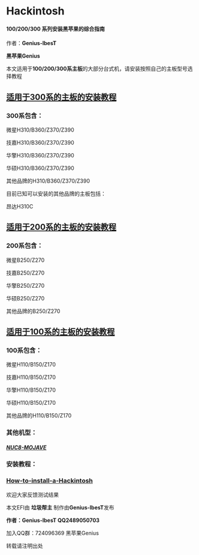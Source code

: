 # Hackintosh

#### 100/200/300 系列安装黑苹果的综合指南

作者：**Genius-lbesT**

**黑苹果Genius**

本文适用于**100/200/300系主板**的大部分台式机，请安装按照自己的主板型号选择教程

## [适用于300系的主板的安装教程](https://github.com/Lubibest/300-series-hackintosh-mojave)

### 300系包含：

微星H310/B360/Z370/Z390 

技嘉H310/B360/Z370/Z390 

华擎H310/B360/Z370/Z390

华硕H310/B360/Z370/Z390

其他品牌的H310/B360/Z370/Z390

目前已知可以安装的其他品牌的主板包括：

昂达H310C

## [适用于200系的主板的安装教程](https://github.com/Lubibest/200-series-hackintosh-mojave)

### 200系包含：

微星B250/Z270

技嘉B250/Z270

华擎B250/Z270

华硕B250/Z270

其他品牌的B250/Z270

## [适用于100系的主板的安装教程](https://github.com/Lubibest/100-series-hackintosh-mojave)

### 100系包含：

微星H110/B150/Z170

技嘉H110/B150/Z170

华擎H110/B150/Z170

华硕H110/B150/Z170

其他品牌的H110/B150/Z170

### 其他机型：

##### [NUC8-MOJAVE](https://github.com/Lubibest/NUC8-MOJAVE)



### 安装教程：

### [How-to-install-a-Hackintosh](https://github.com/Lubibest/How-to-install-a-Hackintosh)

欢迎大家反馈测试结果

本文EFI由 **垃圾帮主** 制作由**Genius-lbesT**发布

**作者：Genius-lbesT QQ2489050703**

加入QQ群：724096369 黑苹果Genius

转载请注明出处
